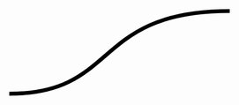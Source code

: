 <!DOCTYPE html>
<html>
 <body>
    <svg  width="100%" height="500" >
      <path d="m 0,200 c 200,0  150,-150 400,-150" fill="transparent"   stroke="#000000" stroke-width="7"/>
    </svg>
 </body>
</html>
